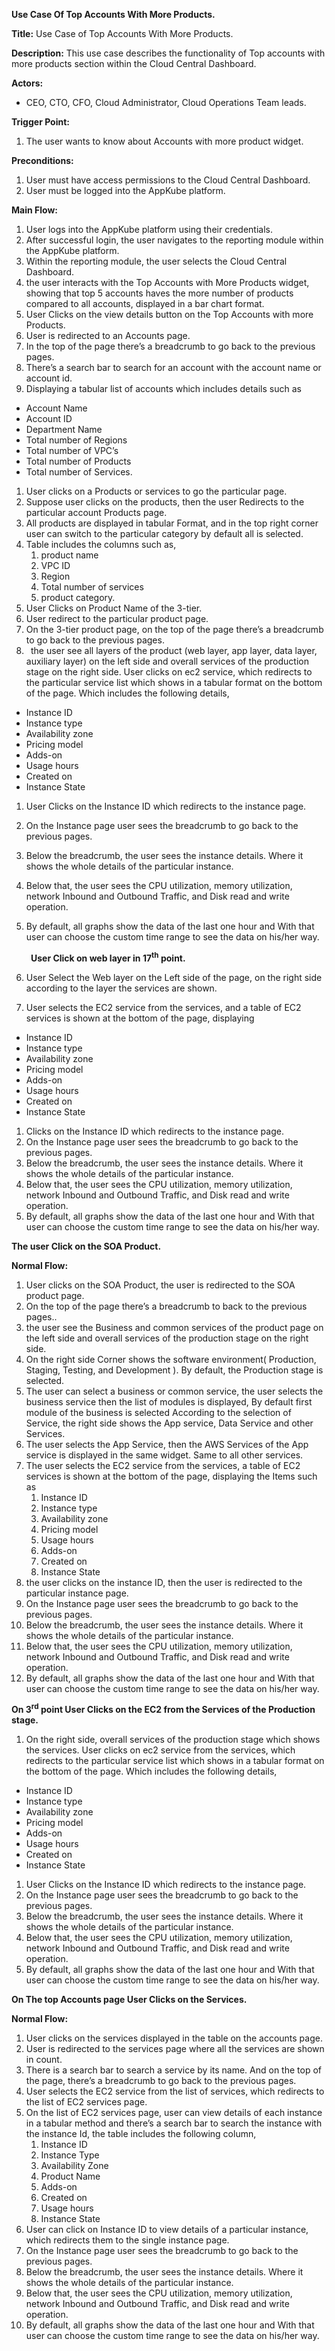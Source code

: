 **Use Case Of Top Accounts With More Products.**

**Title:** Use Case of Top Accounts With More Products.

**Description:** This use case describes the functionality of Top accounts with more products section within the Cloud Central Dashboard.

**Actors:**

- CEO, CTO, CFO, Cloud Administrator, Cloud Operations Team leads.

**Trigger Point:**

1. The user wants to know about Accounts with more product widget.

**Preconditions:**

1. User must have access permissions to the Cloud Central Dashboard.
1. User must be logged into the AppKube platform.

**Main Flow:**

1. User logs into the AppKube platform using their credentials.
1. After successful login, the user navigates to the reporting module within the AppKube platform.
1. Within the reporting module, the user selects the Cloud Central Dashboard.
1. the user interacts with the Top Accounts with More Products widget, showing that top 5 accounts haves the more number of products compared to all accounts, displayed in a bar chart format.
1. User Clicks on the view details button on the Top Accounts with more Products.
1. User is redirected to an Accounts page.
1. In the top of the page there’s a breadcrumb to go back to the previous pages.
1. There’s a search bar to search for an account with the account name or account id.
1. Displaying a tabular list of accounts which includes details such as 
- Account Name
- Account ID
- Department Name
- Total number of Regions
- Total number of VPC’s
- Total number of Products
- Total number of Services.
1. User clicks on a Products or services to go the particular page.
1. Suppose user clicks on the products, then the user Redirects to the particular account Products page.
1. All products are displayed in tabular Format, and in the top right corner user can switch to the particular category by default all is selected.
1. Table includes the columns such as,
   1. product name
   1. VPC ID
   1. Region
   1. Total number of services
   1. product category.
1. User Clicks on Product Name of the 3-tier.
1. User redirect to the particular product page. 
1. On the 3-tier product page, on the top of the page there’s a breadcrumb to go back to the previous pages.
1. ` `the user see all layers of the product (web layer, app layer, data layer, auxiliary layer) on the left side and overall services of the production stage on the right side. User clicks on ec2 service, which redirects to the particular service list which shows in a tabular format on the bottom of the page. Which includes the following details,
- Instance ID
- Instance type
- Availability zone
- Pricing model
- Adds-on
- Usage hours
- Created on
- Instance State

1. User Clicks on the Instance ID which redirects to the instance page.
1. On the Instance page user sees the breadcrumb to go back to the previous pages.
1. Below the breadcrumb, the user sees the instance details. Where it shows the whole details of the particular instance.
1. Below that, the user sees the CPU utilization, memory utilization, network Inbound and Outbound Traffic, and Disk read and write operation.
1. By default, all graphs show the data of the last one hour and With that user can choose the custom time range to see the data on his/her way.


   ` `<b>User Click on web layer in 17<sup>th</sup> point.</b>

1. User Select the Web layer on the Left side of the page, on the right side according to the layer the services are shown.
1. User selects the EC2 service from the services, and a table of EC2 services is shown at the bottom of the page, displaying
- Instance ID
- Instance type
- Availability zone
- Pricing model
- Adds-on
- Usage hours
- Created on
- Instance State
1. Clicks on the Instance ID which redirects to the instance page.
1. On the Instance page user sees the breadcrumb to go back to the previous pages.
1. Below the breadcrumb, the user sees the instance details. Where it shows the whole details of the particular instance.
1. Below that, the user sees the CPU utilization, memory utilization, network Inbound and Outbound Traffic, and Disk read and write operation.
1. By default, all graphs show the data of the last one hour and With that user can choose the custom time range to see the data on his/her way.

**The user Click on the SOA Product.**

**Normal Flow:**

1. User clicks on the SOA Product, the user is redirected to the SOA product page.
1. On the top of the page there’s a breadcrumb to back to the previous pages..
1. the user see the Business and common services of the product page on the left side and overall services of the production stage on the right side. 
1. On the right side Corner shows the software environment( Production, Staging, Testing, and Development ). By default, the Production stage is selected.
1. The user can select a business or common service, the user selects the business service then the list of modules is displayed, By default first module of the business is selected According to the selection of Service, the right side shows the App service, Data Service and  other Services.
1. The user selects the App Service, then the AWS Services of the App service is displayed in the same widget. Same to all other services.
1. The user selects the EC2 service from the services, a table of EC2 services is shown at the bottom of the page, displaying the Items such as 
   1. Instance ID
   1. Instance type
   1. Availability zone
   1. Pricing model
   1. Usage hours
   1. Adds-on
   1. Created on
   1. Instance State
1. the user clicks on the instance ID, then the user is redirected to the particular instance page.
1. On the Instance page user sees the breadcrumb to go back to the previous pages.
1. Below the breadcrumb, the user sees the instance details. Where it shows the whole details of the particular instance.
1. Below that, the user sees the CPU utilization, memory utilization, network Inbound and Outbound Traffic, and Disk read and write operation.
1. By default, all graphs show the data of the last one hour and With that user can choose the custom time range to see the data on his/her way.

<b>On 3<sup>rd</sup> point User Clicks on the EC2 from the Services of the Production stage.</b>

1. On the right side, overall services of the production stage which shows the services. User clicks on ec2 service from the services, which redirects to the particular service list which shows in a tabular format on the bottom of the page. Which includes the following details,
- Instance ID
- Instance type
- Availability zone
- Pricing model
- Adds-on
- Usage hours
- Created on
- Instance State

1. User Clicks on the Instance ID which redirects to the instance page.
1. On the Instance page user sees the breadcrumb to go back to the previous pages.
1. Below the breadcrumb, the user sees the instance details. Where it shows the whole details of the particular instance.
1. Below that, the user sees the CPU utilization, memory utilization, network Inbound and Outbound Traffic, and Disk read and write operation.
1. By default, all graphs show the data of the last one hour and With that user can choose the custom time range to see the data on his/her way.


**On The top Accounts page User Clicks on the Services.**

**Normal Flow:**

1. User clicks on the services displayed in the table on the accounts page.
1. User is redirected to the services page where all the services are shown in count.
1. There is a search bar to search a service by its name. And on the top of the page, there’s a breadcrumb to go back to the previous pages.
1. User selects the EC2 service from the list of services, which redirects to the list of EC2 services page.
1. On the list of EC2 services page, user can view details of each instance in a tabular method and there’s a search bar to search the instance with the instance Id, the table includes the following column, 
   1. Instance ID
   1. Instance Type
   1. Availability Zone
   1. Product Name
   1. Adds-on
   1. Created on
   1. Usage hours
   1. Instance State
1. User can click on Instance ID to view details of a particular instance, which redirects them to the single instance page.
1. On the Instance page user sees the breadcrumb to go back to the previous pages.
1. Below the breadcrumb, the user sees the instance details. Where it shows the whole details of the particular instance.
1. Below that, the user sees the CPU utilization, memory utilization, network Inbound and Outbound Traffic, and Disk read and write operation.
1. By default, all graphs show the data of the last one hour and With that user can choose the custom time range to see the data on his/her way.


